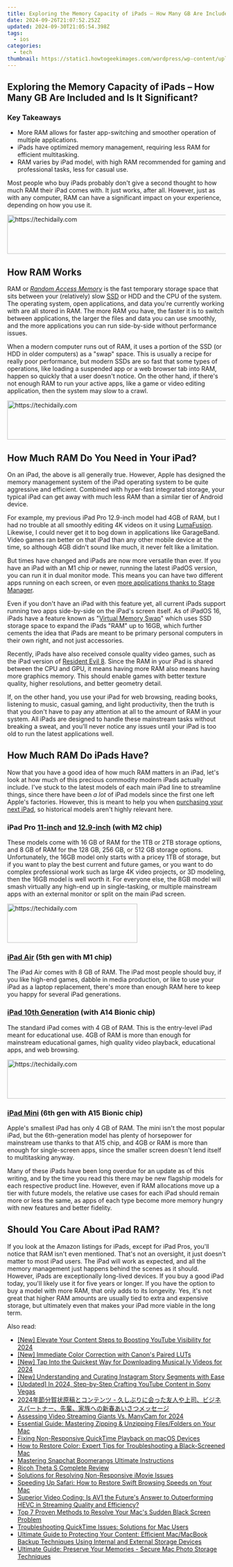 ```yaml
---
title: Exploring the Memory Capacity of iPads – How Many GB Are Included and Is It Significant?
date: 2024-09-26T21:07:52.252Z
updated: 2024-09-30T21:05:54.398Z
tags:
  - ios
categories:
  - tech
thumbnail: https://static1.howtogeekimages.com/wordpress/wp-content/uploads/2024/02/53297061782_98dbeea1e5_o-1.jpg
---
```


## Exploring the Memory Capacity of iPads – How Many GB Are Included and Is It Significant?

### Key Takeaways

* More RAM allows for faster app-switching and smoother operation of multiple applications.
* iPads have optimized memory management, requiring less RAM for efficient multitasking.
* RAM varies by iPad model, with high RAM recommended for gaming and professional tasks, less for casual use.

 Most people who buy iPads probably don't give a second thought to how much RAM their iPad comes with. It just works, after all. However, just as with any computer, RAM can have a significant impact on your experience, depending on how you use it.

<!-- affiliate ads begin -->
<a href="https://appsumo.8odi.net/c/5597632/2144273/7443" target="_top" id="2144273">
  <img src="//a.impactradius-go.com/display-ad/7443-2144273" border="0" alt="https://techidaily.com" width="728" height="90"/>
</a>
<img height="0" width="0" src="https://appsumo.8odi.net/i/5597632/2144273/7443" style="position:absolute;visibility:hidden;" border="0" />
<!-- affiliate ads end -->

##  How RAM Works

 RAM or [_Random Access Memory_](https://youtube-web.techidaily.com/ed-2024-approved-unlocking-youtube-success-top-video-strategies-to-explode-views/) is the fast temporary storage space that sits between your (relatively) slow [SSD](https://some-approaches.techidaily.com/updated-the-gradual-glide-out-technique-for-audio-in-adobe-premiere-pro/) or HDD and the CPU of the system. The operating system, open applications, and data you're currently working with are all stored in RAM. The more RAM you have, the faster it is to switch between applications, the larger the files and data you can use smoothly, and the more applications you can run side-by-side without performance issues.

 When a modern computer runs out of RAM, it uses a portion of the SSD (or HDD in older computers) as a "swap" space. This is usually a recipe for really poor performance, but modern SSDs are so fast that some types of operations, like loading a suspended app or a web browser tab into RAM, happen so quickly that a user doesn't notice. On the other hand, if there's not enough RAM to run your active apps, like a game or video editing application, then the system may slow to a crawl.

<!-- affiliate ads begin -->
<a href="https://appsumo.8odi.net/c/5597632/2151856/7443" target="_top" id="2151856">
  <img src="//a.impactradius-go.com/display-ad/7443-2151856" border="0" alt="https://techidaily.com" width="728" height="90"/>
</a>
<img height="0" width="0" src="https://appsumo.8odi.net/i/5597632/2151856/7443" style="position:absolute;visibility:hidden;" border="0" />
<!-- affiliate ads end -->

##  How Much RAM Do You Need in Your iPad?

 On an iPad, the above is all generally true. However, Apple has designed the memory management system of the iPad operating system to be quite aggressive and efficient. Combined with hyper-fast integrated storage, your typical iPad can get away with much less RAM than a similar tier of Android device.

 For example, my previous iPad Pro 12.9-inch model had 4GB of RAM, but I had no trouble at all smoothly editing 4K videos on it using [LumaFusion](https://apps.apple.com/us/app/lumafusion/id1062022008). Likewise, I could never get it to bog down in applications like GarageBand. Video games ran better on that iPad than any other mobile device at the time, so although 4GB didn't sound like much, it never felt like a limitation.

 But times have changed and iPads are now more versatile than ever. If you have an iPad with an M1 chip or newer, running the latest iPadOS version, you can run it in dual monitor mode. This means you can have two different apps running on each screen, or even [more applications thanks to Stage Manager](https://extra-skills.techidaily.com/new-instilling-illusions-blur-wonders-in-adobes-visual-staging-tools/).

 Even if you don't have an iPad with this feature yet, all current iPads support running two apps side-by-side on the iPad's screen itself. As of iPadOS 16, iPads have a feature known as "[Virtual Memory Swap](https://www.apple.com/za/newsroom/2022/10/ipados-16-is-available-today/)" which uses SSD storage space to expand the iPads "RAM" up to 16GB, which further cements the idea that iPads are meant to be primary personal computers in their own right, and not just accessories.

 Recently, iPads have also received console quality video games, such as the iPad version of [Resident Evil 8](https://apps.apple.com/us/app/resident-evil-village/id6450980545?platform=ipad). Since the RAM in your iPad is shared between the CPU and GPU, it means having more RAM also means having more graphics memory. This should enable games with better texture quality, higher resolutions, and better geometry detail.

 If, on the other hand, you use your iPad for web browsing, reading books, listening to music, casual gaming, and light productivity, then the truth is that you don't have to pay any attention at all to the amount of RAM in your system. All iPads are designed to handle these mainstream tasks without breaking a sweat, and you'll never notice any issues until your iPad is too old to run the latest applications well.

##  How Much RAM Do iPads Have?

 Now that you have a good idea of how much RAM matters in an iPad, let's look at how much of this precious commodity modern iPads actually include. I've stuck to the latest models of each main iPad line to streamline things, since there have been _a lot_ of iPad models since the first one left Apple's factories. However, this is meant to help you when [purchasing your next iPad](https://screen-sharing-recording.techidaily.com/updated-in-2024-capturing-screen-content-on-huawei-mate-10-20-and-p-series-phones-via-built-in-recorders/), so historical models aren't highly relevant here.

###  iPad Pro [11-inch](https://www.amazon.com/Apple-11-inch-iPad-Pro-Wi-Fi-128GB/dp/B0BJLBKMV8/?tag=hotoge-20&ascsubtag=UUhtgUeUpU2002292&asc%5Frefurl=https%3A%2F%2Fwww.howtogeek.com%2Fhow-much-ram-does-each-ipad-have-and-does-it-even-matter%2F&asc%5Fcampaign=Evergreen) and [12.9-inch](https://www.amazon.com/Apple-12-9-inch-iPad-Pro-Wi-Fi-256GB/dp/B0BJLFC67L/?tag=hotoge-20&ascsubtag=UUhtgUeUpU2002292&asc%5Frefurl=https%3A%2F%2Fwww.howtogeek.com%2Fhow-much-ram-does-each-ipad-have-and-does-it-even-matter%2F&asc%5Fcampaign=Evergreen) (with M2 chip)

 These models come with 16 GB of RAM for the 1TB or 2TB storage options, and 8 GB of RAM for the 128 GB, 256 GB, or 512 GB storage options. Unfortunately, the 16GB model only starts with a pricey 1TB of storage, but if you want to play the best current and future games, or you want to do complex professional work such as large 4K video projects, or 3D modeling, then the 16GB model is well worth it. For everyone else, the 8GB model will smash virtually any high-end up in single-tasking, or multiple mainstream apps with an external monitor or split on the main iPad screen.

<!-- affiliate ads begin -->
<a href="https://aligracehair.sjv.io/c/5597632/1884017/19272" target="_top" id="1884017">
  <img src="//a.impactradius-go.com/display-ad/19272-1884017" border="0" alt="https://techidaily.com" width="300" height="90"/>
</a>
<img height="0" width="0" src="https://aligracehair.sjv.io/i/5597632/1884017/19272" style="position:absolute;visibility:hidden;" border="0" />
<!-- affiliate ads end -->

### [iPad Air](https://www.amazon.com/2022-Apple-iPad-10-9-inch-Wi-Fi/dp/B09V3HN1KC/?tag=hotoge-20&ascsubtag=UUhtgUeUpU2002292&asc%5Frefurl=https%3A%2F%2Fwww.howtogeek.com%2Fhow-much-ram-does-each-ipad-have-and-does-it-even-matter%2F&asc%5Fcampaign=Evergreen) (5th gen with M1 chip)

 The iPad Air comes with 8 GB of RAM​. The iPad most people should buy, if you like high-end games, dabble in media production, or like to use your iPad as a laptop replacement, there's more than enough RAM here to keep you happy for several iPad generations.

### [iPad 10th Generation](https://www.amazon.com/Apple-2022-10-9-inch-iPad-Wi-Fi/dp/B0BJLXMVMV/?tag=hotoge-20&ascsubtag=UUhtgUeUpU2002292&asc%5Frefurl=https%3A%2F%2Fwww.howtogeek.com%2Fhow-much-ram-does-each-ipad-have-and-does-it-even-matter%2F&asc%5Fcampaign=Evergreen) (with A14 Bionic chip)

 The standard iPad comes with 4 GB of RAM​. This is the entry-level iPad meant for educational use. 4GB of RAM is more than enough for mainstream educational games, high quality video playback, educational apps, and web browsing.

<!-- affiliate ads begin -->
<a href="https://ephamedtechinc.pxf.io/c/5597632/2137210/26400" target="_top" id="2137210">
  <img src="//a.impactradius-go.com/display-ad/26400-2137210" border="0" alt="https://techidaily.com" width="728" height="90"/>
</a>
<img height="0" width="0" src="https://ephamedtechinc.pxf.io/i/5597632/2137210/26400" style="position:absolute;visibility:hidden;" border="0" />
<!-- affiliate ads end -->

### [iPad Mini](https://www.amazon.com/2021-Apple-iPad-Mini-Wi-Fi/dp/B09G91LXFP/?tag=hotoge-20&ascsubtag=UUhtgUeUpU2002292&asc%5Frefurl=https%3A%2F%2Fwww.howtogeek.com%2Fhow-much-ram-does-each-ipad-have-and-does-it-even-matter%2F&asc%5Fcampaign=Evergreen) (6th gen with A15 Bionic chip)

 Apple's smallest iPad has only 4 GB of RAM. The mini isn't the most popular iPad, but the 6th-generation model has plenty of horsepower for mainstream use thanks to that A15 chip, and 4GB or RAM is more than enough for single-screen apps, since the smaller screen doesn't lend itself to multitasking anyway.

 Many of these iPads have been long overdue for an update as of this writing, and by the time you read this there may be new flagship models for each respective product line. However, even if RAM allocations move up a tier with future models, the relative use cases for each iPad should remain more or less the same, as apps of each type become more memory hungry with new features and better fidelity.

##  Should You Care About iPad RAM?

 If you look at the Amazon listings for iPads, except for iPad Pros, you'll notice that RAM isn't even mentioned. That's not an oversight, it just doesn't matter to most iPad users. The iPad will work as expected, and all the memory management just happens behind the scenes as it should. However, iPads are exceptionally long-lived devices. If you buy a good iPad today, you'll likely use it for five years or longer. If you have the option to buy a model with more RAM, that only adds to its longevity. Yes, it's not great that higher RAM amounts are usually tied to extra and expensive storage, but ultimately even that makes your iPad more viable in the long term.

<ins class="adsbygoogle"
     style="display:block"
     data-ad-format="autorelaxed"
     data-ad-client="ca-pub-7571918770474297"
     data-ad-slot="1223367746"></ins>

<ins class="adsbygoogle"
     style="display:block"
     data-ad-client="ca-pub-7571918770474297"
     data-ad-slot="8358498916"
     data-ad-format="auto"
     data-full-width-responsive="true"></ins>

<span class="atpl-alsoreadstyle">Also read:</span>
<div><ul>
<li><a href="https://facebook-record-videos.techidaily.com/new-elevate-your-content-steps-to-boosting-youtube-visibility-for-2024/"><u>[New] Elevate Your Content Steps to Boosting YouTube Visibility for 2024</u></a></li>
<li><a href="https://some-techniques.techidaily.com/new-immediate-color-correction-with-canons-paired-luts/"><u>[New] Immediate Color Correction with Canon's Paired LUTs</u></a></li>
<li><a href="https://tiktok-clips.techidaily.com/new-tap-into-the-quickest-way-for-downloading-musically-videos-for-2024/"><u>[New] Tap Into the Quickest Way for Downloading Musical.ly Videos for 2024</u></a></li>
<li><a href="https://instagram-video-files.techidaily.com/new-understanding-and-curating-instagram-story-segments-with-ease/"><u>[New] Understanding and Curating Instagram Story Segments with Ease</u></a></li>
<li><a href="https://youtube-lab.techidaily.com/ed-in-2024-step-by-step-crafting-youtube-content-in-sony-vegas/"><u>[Updated] In 2024, Step-by-Step Crafting YouTube Content in Sony Vegas</u></a></li>
<li><a href="https://solve-outstanding.techidaily.com/1725288339677-2024/"><u>2024年節分賀状原稿とコンテンツ - 久しぶりに会った友人や上司、ビジネスパートナー、先輩、家族への新春あいさつメッセージ</u></a></li>
<li><a href="https://desktop-recording.techidaily.com/assessing-video-streaming-giants-vs-manycam-for-2024/"><u>Assessing Video Streaming Giants Vs. ManyCam for 2024</u></a></li>
<li><a href="https://os-tips.techidaily.com/essential-guide-mastering-zipping-and-unzipping-filesfolders-on-your-mac/"><u>Essential Guide: Mastering Zipping & Unzipping Files/Folders on Your Mac</u></a></li>
<li><a href="https://os-tips.techidaily.com/fixing-non-responsive-quicktime-playback-on-macos-devices/"><u>Fixing Non-Responsive QuickTime Playback on macOS Devices</u></a></li>
<li><a href="https://os-tips.techidaily.com/how-to-restore-color-expert-tips-for-troubleshooting-a-black-screened-mac/"><u>How to Restore Color: Expert Tips for Troubleshooting a Black-Screened Mac</u></a></li>
<li><a href="https://tiktok-video-recordings.techidaily.com/mastering-snapchat-boomerangs-ultimate-instructions/"><u>Mastering Snapchat Boomerangs Ultimate Instructions</u></a></li>
<li><a href="https://extra-hints.techidaily.com/ricoh-theta-s-complete-review/"><u>Ricoh Theta S Complete Review</u></a></li>
<li><a href="https://os-tips.techidaily.com/solutions-for-resolving-non-responsive-imovie-issues/"><u>Solutions for Resolving Non-Responsive iMovie Issues</u></a></li>
<li><a href="https://os-tips.techidaily.com/speeding-up-safari-how-to-restore-swift-browsing-speeds-on-your-mac/"><u>Speeding Up Safari: How to Restore Swift Browsing Speeds on Your Mac</u></a></li>
<li><a href="https://some-knowledge.techidaily.com/superior-video-coding-is-av1-the-futures-answer-to-outperforming-hevc-in-streaming-quality-and-efficiency/"><u>Superior Video Coding: Is AV1 the Future's Answer to Outperforming HEVC in Streaming Quality and Efficiency?</u></a></li>
<li><a href="https://os-tips.techidaily.com/top-7-proven-methods-to-resolve-your-macs-sudden-black-screen-problem/"><u>Top 7 Proven Methods to Resolve Your Mac's Sudden Black Screen Problem</u></a></li>
<li><a href="https://os-tips.techidaily.com/troubleshooting-quicktime-issues-solutions-for-mac-users/"><u>Troubleshooting QuickTime Issues: Solutions for Mac Users</u></a></li>
<li><a href="https://os-tips.techidaily.com/ultimate-guide-to-protecting-your-content-efficient-macmacbook-backup-techniques-using-internal-and-external-storage-devices/"><u>Ultimate Guide to Protecting Your Content: Efficient Mac/MacBook Backup Techniques Using Internal and External Storage Devices</u></a></li>
<li><a href="https://os-tips.techidaily.com/ultimate-guide-preserve-your-memories-secure-mac-photo-storage-techniques/"><u>Ultimate Guide: Preserve Your Memories - Secure Mac Photo Storage Techniques</u></a></li>
</ul></div>

